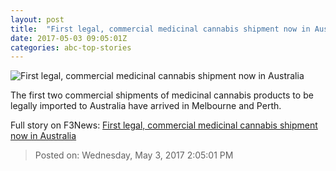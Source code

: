 ```yaml
---
layout: post
title:  "First legal, commercial medicinal cannabis shipment now in Australia"
date: 2017-05-03 09:05:01Z
categories: abc-top-stories
---
```


![First legal, commercial medicinal cannabis shipment now in Australia](http://www.abc.net.au/cm/rimage/8494622-1x1-large.jpg?v=2)

The first two commercial shipments of medicinal cannabis products to be legally imported to Australia have arrived in Melbourne and Perth.


Full story on F3News: [First legal, commercial medicinal cannabis shipment now in Australia](http://www.f3nws.com/n/PEhJHF)

> Posted on: Wednesday, May 3, 2017 2:05:01 PM
